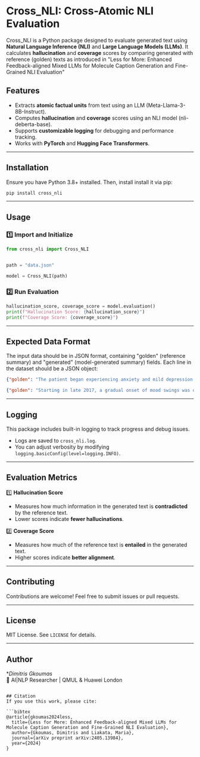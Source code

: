 # Cross_NLI: Cross-Atomic NLI Evaluation

Cross_NLI is a Python package designed to evaluate generated text using **Natural Language Inference (NLI)** and **Large Language Models (LLMs)**. It calculates **hallucination** and **coverage** scores by comparing generated with reference (golden) texts as introduced in "Less for More: Enhanced Feedback-aligned Mixed LLMs for Molecule Caption Generation and Fine-Grained NLI Evaluation"

## Features
- Extracts **atomic factual units** from text using an LLM (Meta-Llama-3-8B-Instruct).
- Computes **hallucination** and **coverage** scores using an NLI model (nli-deberta-base).
- Supports **customizable logging** for debugging and performance tracking.
- Works with **PyTorch** and **Hugging Face Transformers**.

---
## Installation
Ensure you have Python 3.8+ installed. Then, install install it via pip:

```sh
pip install cross_nli
```

---
## Usage
### 1️⃣ Import and Initialize
```python
from cross_nli import Cross_NLI


path = "data.json"

model = Cross_NLI(path)
```

### 2️⃣ Run Evaluation
```python
hallucination_score, coverage_score = model.evaluation()
print(f"Hallucination Score: {hallucination_score}")
print(f"Coverage Score: {coverage_score}")
```


---
## Expected Data Format
The input data should be in JSON format, containing "golden" (reference summary) and "generated" (model-generated summary) fields. Each line in the dataset should be a JSON object:

```json
{"golden": "The patient began experiencing anxiety and mild depression in early 2018, which gradually worsened leading to professional intervention in mid-2019. Treatment with therapy and medication stabilized symptoms by early 2020.", "generated": "The patient started showing signs of anxiety and depression around 2018 and saw significant improvement after therapy and medication were introduced by 2020."}

{"golden": "Starting in late 2017, a gradual onset of mood swings was observed, escalating into major depressive episodes by 2018. A comprehensive treatment plan was implemented in 2019, with steady progress noted through 2020.", "generated": "Mood swings began in 2017 and quickly developed into severe depression, but the treatment initiated in 2019 brought noticeable improvement by 2020."}
```

---
## Logging
This package includes built-in logging to track progress and debug issues.
- Logs are saved to `cross_nli.log`.
- You can adjust verbosity by modifying `logging.basicConfig(level=logging.INFO)`.

---
## Evaluation Metrics
1️⃣ **Hallucination Score**
- Measures how much information in the generated text is **contradicted** by the reference text.
- Lower scores indicate **fewer hallucinations**.

2️⃣ **Coverage Score**
- Measures how much of the reference text is **entailed** in the generated text.
- Higher scores indicate **better alignment**.

---
## Contributing
Contributions are welcome! Feel free to submit issues or pull requests.

---
## License
MIT License. See `LICENSE` for details.

---
## Author
**Dimitris Gkoumas*  
🚀 AI|NLP Researcher | QMUL & Huawei London
```

## Citation
If you use this work, please cite:

```bibtex
@article{gkoumas2024less,
  title={Less for More: Enhanced Feedback-aligned Mixed LLMs for Molecule Caption Generation and Fine-Grained NLI Evaluation},
  author={Gkoumas, Dimitris and Liakata, Maria},
  journal={arXiv preprint arXiv:2405.13984},
  year={2024}
}
```
